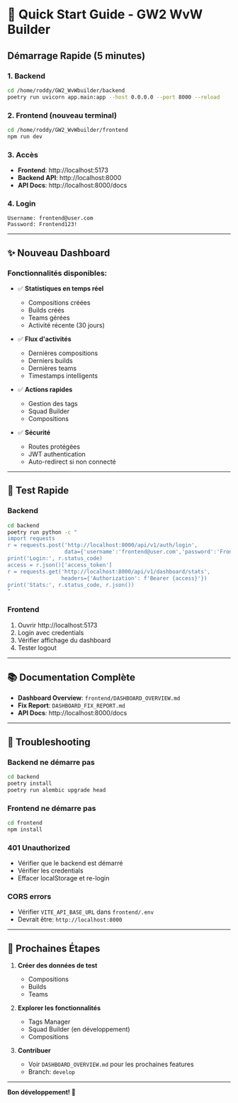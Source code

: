 # 🚀 Quick Start Guide - GW2 WvW Builder

## Démarrage Rapide (5 minutes)

### 1. Backend
```bash
cd /home/roddy/GW2_WvWbuilder/backend
poetry run uvicorn app.main:app --host 0.0.0.0 --port 8000 --reload
```

### 2. Frontend (nouveau terminal)
```bash
cd /home/roddy/GW2_WvWbuilder/frontend
npm run dev
```

### 3. Accès
- **Frontend**: http://localhost:5173
- **Backend API**: http://localhost:8000
- **API Docs**: http://localhost:8000/docs

### 4. Login
```
Username: frontend@user.com
Password: Frontend123!
```

---

## ✨ Nouveau Dashboard

### Fonctionnalités disponibles:
- ✅ **Statistiques en temps réel**
  - Compositions créées
  - Builds créés
  - Teams gérées
  - Activité récente (30 jours)

- ✅ **Flux d'activités**
  - Dernières compositions
  - Derniers builds
  - Dernières teams
  - Timestamps intelligents

- ✅ **Actions rapides**
  - Gestion des tags
  - Squad Builder
  - Compositions

- ✅ **Sécurité**
  - Routes protégées
  - JWT authentication
  - Auto-redirect si non connecté

---

## 🧪 Test Rapide

### Backend
```bash
cd backend
poetry run python -c "
import requests
r = requests.post('http://localhost:8000/api/v1/auth/login',
                  data={'username':'frontend@user.com','password':'Frontend123!'})
print('Login:', r.status_code)
access = r.json()['access_token']
r = requests.get('http://localhost:8000/api/v1/dashboard/stats',
                 headers={'Authorization': f'Bearer {access}'})
print('Stats:', r.status_code, r.json())
"
```

### Frontend
1. Ouvrir http://localhost:5173
2. Login avec credentials
3. Vérifier affichage du dashboard
4. Tester logout

---

## 📚 Documentation Complète

- **Dashboard Overview**: `frontend/DASHBOARD_OVERVIEW.md`
- **Fix Report**: `DASHBOARD_FIX_REPORT.md`
- **API Docs**: http://localhost:8000/docs

---

## 🐛 Troubleshooting

### Backend ne démarre pas
```bash
cd backend
poetry install
poetry run alembic upgrade head
```

### Frontend ne démarre pas
```bash
cd frontend
npm install
```

### 401 Unauthorized
- Vérifier que le backend est démarré
- Vérifier les credentials
- Effacer localStorage et re-login

### CORS errors
- Vérifier `VITE_API_BASE_URL` dans `frontend/.env`
- Devrait être: `http://localhost:8000`

---

## 🎯 Prochaines Étapes

1. **Créer des données de test**
   - Compositions
   - Builds
   - Teams

2. **Explorer les fonctionnalités**
   - Tags Manager
   - Squad Builder (en développement)
   - Compositions

3. **Contribuer**
   - Voir `DASHBOARD_OVERVIEW.md` pour les prochaines features
   - Branch: `develop`

---

**Bon développement! 🚀**

